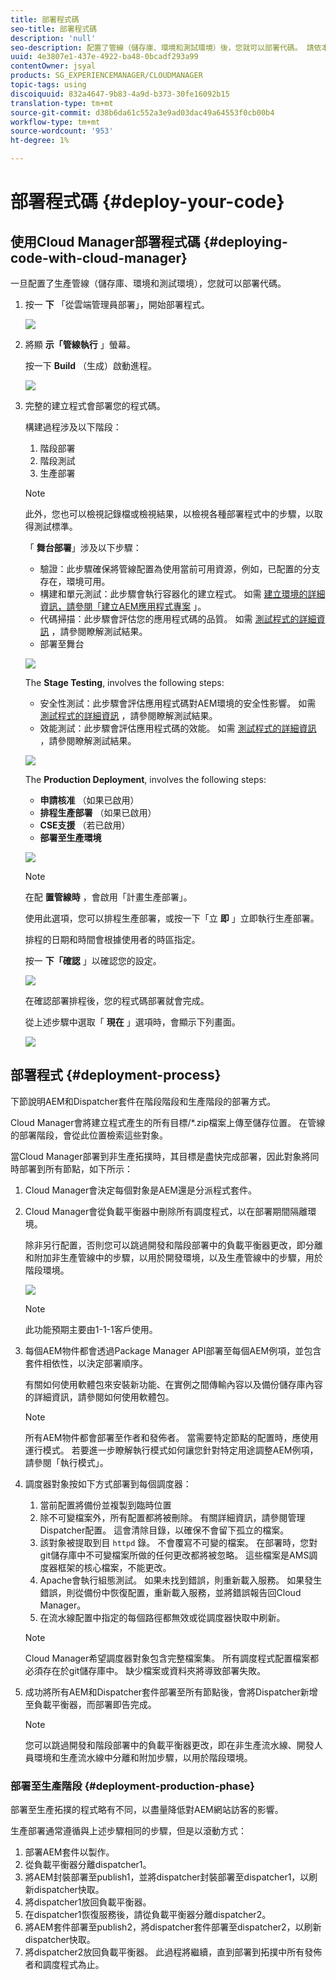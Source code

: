 ```yaml
---
title: 部署程式碼
seo-title: 部署程式碼
description: 'null'
seo-description: 配置了管線（儲存庫、環境和測試環境）後，您就可以部署代碼。 請依本頁瞭解詳細資訊。
uuid: 4e3807e1-437e-4922-ba48-0bcadf293a99
contentOwner: jsyal
products: SG_EXPERIENCEMANAGER/CLOUDMANAGER
topic-tags: using
discoiquuid: 832a4647-9b83-4a9d-b373-30fe16092b15
translation-type: tm+mt
source-git-commit: d38b6da61c552a3e9ad03dac49a64553f0cb00b4
workflow-type: tm+mt
source-wordcount: '953'
ht-degree: 1%

---
```



# 部署程式碼 {#deploy-your-code}

## 使用Cloud Manager部署程式碼 {#deploying-code-with-cloud-manager}

一旦配置了生產管線（儲存庫、環境和測試環境），您就可以部署代碼。

1. 按一 **下** 「從雲端管理員部署」，開始部署程式。

   ![](assets/Deploy1.png)

1. 將顯 **示「管線執行** 」螢幕。

   按一下 **Build** （生成）啟動進程。

   ![](assets/Deploy2.png)

1. 完整的建立程式會部署您的程式碼。

   構建過程涉及以下階段：

   1. 階段部署
   1. 階段測試
   1. 生產部署

   >[!NOTE]
   >
   >此外，您也可以檢視記錄檔或檢視結果，以檢視各種部署程式中的步驟，以取得測試標準。

   「 **舞台部署**」涉及以下步驟：

   * 驗證：此步驟確保將管線配置為使用當前可用資源，例如，已配置的分支存在，環境可用。
   * 構建和單元測試：此步驟會執行容器化的建立程式。 如需 [建立環境的詳細資訊，請參閱「建立AEM應用程式專案](create-an-application-project.md) 」。
   * 代碼掃描：此步驟會評估您的應用程式碼的品質。 如需 [測試程式的詳細資訊](understand-your-test-results.md) ，請參閱瞭解測試結果。
   * 部署至舞台

   ![](assets/Stage_Deployment1.png)

   The **Stage Testing**, involves the following steps:

   * 安全性測試：此步驟會評估應用程式碼對AEM環境的安全性影響。 如需 [測試程式的詳細資訊](understand-your-test-results.md) ，請參閱瞭解測試結果。
   * 效能測試：此步驟會評估應用程式碼的效能。 如需 [測試程式的詳細資訊](understand-your-test-results.md) ，請參閱瞭解測試結果。

   ![](assets/Stage_Testing1.png)

   The **Production Deployment**, involves the following steps:

   * **申請核准** （如果已啟用）
   * **排程生產部署** （如果已啟用）
   * **CSE支援** （若已啟用）
   * **部署至生產環境**

   ![](assets/Prod_Deployment1.png)

   >[!NOTE]
   >
   >在配 **置管線時** ，會啟用「計畫生產部署」。
   >
   >
   >使用此選項，您可以排程生產部署，或按一下「立 **即** 」立即執行生產部署。
   >
   >
   >排程的日期和時間會根據使用者的時區指定。
   >
   >
   >按一 **下「確認** 」以確認您的設定。

   ![](assets/Production_Deployment1.png)

   在確認部署排程後，您的程式碼部署就會完成。

   從上述步驟中選取「 **現在** 」選項時，會顯示下列畫面。

   ![](assets/Production_Deployment2.png)

## 部署程式 {#deployment-process}

下節說明AEM和Dispatcher套件在階段階段和生產階段的部署方式。

Cloud Manager會將建立程式產生的所有目標/*.zip檔案上傳至儲存位置。  在管線的部署階段，會從此位置檢索這些對象。

當Cloud Manager部署到非生產拓撲時，其目標是盡快完成部署，因此對象將同時部署到所有節點，如下所示：

1. Cloud Manager會決定每個對象是AEM還是分派程式套件。
1. Cloud Manager會從負載平衡器中刪除所有調度程式，以在部署期間隔離環境。

   除非另行配置，否則您可以跳過開發和階段部署中的負載平衡器更改，即分離和附加非生產管線中的步驟，以用於開發環境，以及生產管線中的步驟，用於階段環境。

   ![](assets/load_balancer.png)

   >[!NOTE]
   >
   >此功能預期主要由1-1-1客戶使用。

1. 每個AEM物件都會透過Package Manager API部署至每個AEM例項，並包含套件相依性，以決定部署順序。

   有關如何使用軟體包來安裝新功能、在實例之間傳輸內容以及備份儲存庫內容的詳細資訊，請參閱如何使用軟體包。

   >[!NOTE]
   >
   >所有AEM物件都會部署至作者和發佈者。 當需要特定節點的配置時，應使用運行模式。 若要進一步瞭解執行模式如何讓您針對特定用途調整AEM例項，請參閱「執行模式」。

1. 調度器對象按如下方式部署到每個調度器：

   1. 當前配置將備份並複製到臨時位置
   1. 除不可變檔案外，所有配置都將被刪除。 有關詳細資訊，請參閱管理Dispatcher配置。 這會清除目錄，以確保不會留下孤立的檔案。
   1. 該對象被提取到目 `httpd` 錄。  不會覆寫不可變的檔案。 在部署時，您對git儲存庫中不可變檔案所做的任何更改都將被忽略。  這些檔案是AMS調度器框架的核心檔案，不能更改。
   1. Apache會執行組態測試。 如果未找到錯誤，則重新載入服務。 如果發生錯誤，則從備份中恢復配置，重新載入服務，並將錯誤報告回Cloud Manager。
   1. 在流水線配置中指定的每個路徑都無效或從調度器快取中刷新。

   >[!NOTE]
   >
   >Cloud Manager希望調度器對象包含完整檔案集。  所有調度程式配置檔案都必須存在於git儲存庫中。 缺少檔案或資料夾將導致部署失敗。

1. 成功將所有AEM和Dispatcher套件部署至所有節點後，會將Dispatcher新增至負載平衡器，而部署即告完成。

   >[!NOTE]
   >
   >您可以跳過開發和階段部署中的負載平衡器更改，即在非生產流水線、開發人員環境和生產流水線中分離和附加步驟，以用於階段環境。

### 部署至生產階段 {#deployment-production-phase}

部署至生產拓撲的程式略有不同，以盡量降低對AEM網站訪客的影響。

生產部署通常遵循與上述步驟相同的步驟，但是以滾動方式：

1. 部署AEM套件以製作。
1. 從負載平衡器分離dispatcher1。
1. 將AEM封裝部署至publish1，並將dispatcher封裝部署至dispatcher1，以刷新dispatcher快取。
1. 將dispatcher1放回負載平衡器。
1. 在dispatcher1恢復服務後，請從負載平衡器分離dispatcher2。
1. 將AEM套件部署至publish2，將dispatcher套件部署至dispatcher2，以刷新dispatcher快取。
1. 將dispatcher2放回負載平衡器。
此過程將繼續，直到部署到拓撲中所有發佈者和調度程式為止。


